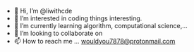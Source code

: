 - 👋 Hi, I’m @liwithcde
- 👀 I’m interested in coding things interesting.
- 🌱 I’m currently learning  algorithm, computational science,...
- 💞️ I’m looking to collaborate on 
- 📫 How to reach me ... wouldyou7878@protonmail.com

<!---
liwithcde/liwithcde is a ✨ special ✨ repository because its `README.md` (this file) appears on your GitHub profile.
You can click the Preview link to take a look at your changes.
--->
